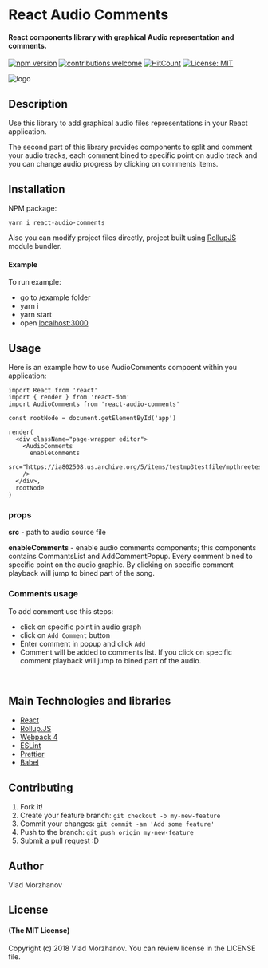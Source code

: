 # React Audio Comments

#### React components library with graphical Audio representation and comments.

[![npm version](https://badge.fury.io/js/react-audio-comments.svg)](https://badge.fury.io/js/react-audio-comments)
[![contributions welcome](https://img.shields.io/badge/contributions-welcome-brightgreen.svg?style=flat)](https://github.com/morzhanov/react-audio-comments/issues)
[![HitCount](http://hits.dwyl.io/morzhanov/react-audio-comments.svg)](http://hits.dwyl.io/morzhanov/react-audio-comments)
[![License: MIT](https://img.shields.io/badge/License-MIT-yellow.svg)](https://opensource.org/licenses/MIT)

<img src="https://i.imgur.com/DbFz3bY.png" alt="logo" />

## Description

Use this library to add graphical audio files representations in your React application. 

The second part of this library provides components to split and comment your audio tracks, each comment bined to specific point on audio track and you can change audio progress by clicking on comments items.

## Installation


NPM package:
```
yarn i react-audio-comments
```

Also you can modify project files directly, project built using <a href="https://rollupjs.org/guide/en">RollupJS</a> module bundler.

#### Example

To run example: 

* go to /example folder
* yarn i
* yarn start
* open <a href="localhost:3000">localhost:3000</a>

## Usage

Here is an example how to use AudioComments compoent within you application:

```
import React from 'react'
import { render } from 'react-dom'
import AudioComments from 'react-audio-comments'

const rootNode = document.getElementById('app')

render(
  <div className="page-wrapper editor">
    <AudioComments
      enableComments
      src="https://ia802508.us.archive.org/5/items/testmp3testfile/mpthreetest.mp3"
    />
  </div>,
  rootNode
)
```

### props

<b>src</b> - path to audio source file

<b>enableComments</b> - enable audio comments components; this components contains CommantsList and AddCommentPopup. Every comment bined to specific point on the audio graphic. By clicking on specific comment playback will jump to bined part of the song.

### Comments usage

To add comment use this steps:

* click on specific point in audio graph
* click on `Add Comment` button
* Enter comment in popup and click `Add`
* Comment will be added to comments list. If you click on specific comment playback will jump to bined part of the audio.

</br>

## Main Technologies and libraries

- <a href="https://reactjs.org/">React</a>
- <a href="https://rollupjs.org">Rollup.JS</a>
- <a href="https://webpack.js.org/">Webpack 4</a>
- <a href="https://eslint.org/">ESLint</a>
- <a href="https://github.com/prettier/prettier">Prettier</a>
- <a href="https://babeljs.io/">Babel</a>

## Contributing

1.  Fork it!
2.  Create your feature branch: `git checkout -b my-new-feature`
3.  Commit your changes: `git commit -am 'Add some feature'`
4.  Push to the branch: `git push origin my-new-feature`
5.  Submit a pull request :D

## Author

Vlad Morzhanov

## License

#### (The MIT License)

Copyright (c) 2018 Vlad Morzhanov.
You can review license in the LICENSE file.


